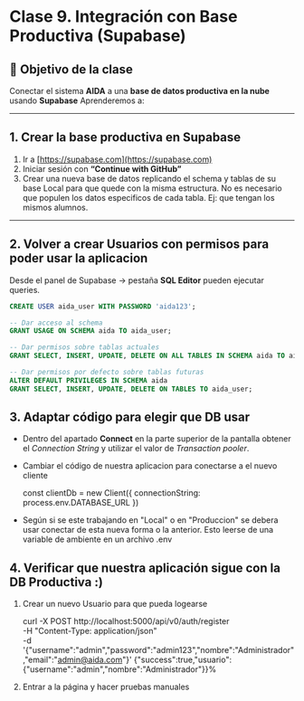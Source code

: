 ﻿
# Clase 9. Integración con Base Productiva (Supabase)

## 🎯 Objetivo de la clase

Conectar el sistema **AIDA** a una **base de datos productiva en la nube** usando **Supabase**
Aprenderemos a:

---

## 1.  Crear la base productiva en Supabase

1. Ir a [https://supabase.com](https://supabase.com)
2. Iniciar sesión con **“Continue with GitHub”**  
3. Crear una nueva base de datos replicando el schema y tablas de su base Local para que quede con la misma estructura. No es necesario que populen los datos especificos de cada tabla. Ej: que tengan los mismos alumnos.

---

## 2. Volver a crear Usuarios con permisos para poder usar la aplicacion 

Desde el panel de Supabase → pestaña **SQL Editor**  pueden ejecutar queries.

```sql
CREATE USER aida_user WITH PASSWORD 'aida123';

-- Dar acceso al schema
GRANT USAGE ON SCHEMA aida TO aida_user;

-- Dar permisos sobre tablas actuales
GRANT SELECT, INSERT, UPDATE, DELETE ON ALL TABLES IN SCHEMA aida TO aida_user;

-- Dar permisos por defecto sobre tablas futuras
ALTER DEFAULT PRIVILEGES IN SCHEMA aida
GRANT SELECT, INSERT, UPDATE, DELETE ON TABLES TO aida_user;

```

## 3.  Adaptar código para elegir que DB usar
- Dentro del apartado **Connect** en la parte superior de la pantalla obtener el *Connection String* y utilizar el valor de *Transaction pooler*. 
- Cambiar el código de nuestra aplicacion  para conectarse a el nuevo cliente

    const clientDb = new Client({
    connectionString: process.env.DATABASE_URL
    })

- Según si se este trabajando en "Local" o en "Produccion" se debera usar conectar de esta nueva forma o la anterior. Esto leerse de una variable de ambiente en un archivo .env

## 4.  Verificar que nuestra aplicación sigue con la DB Productiva :) 

1.  Crear un nuevo Usuario para que pueda logearse

    curl -X POST http://localhost:5000/api/v0/auth/register \
    -H "Content-Type: application/json" \
    -d '{"username":"admin","password":"admin123","nombre":"Administrador","email":"admin@aida.com"}'
    {"success":true,"usuario":{"username":"admin","nombre":"Administrador"}}%

2. Entrar a la página y hacer pruebas manuales


